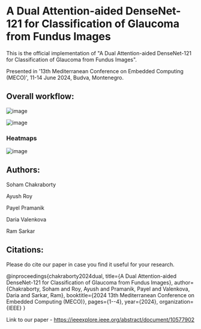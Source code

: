 # A Dual Attention-aided DenseNet-121 for Classification of Glaucoma from Fundus Images

This is the official implementation of "A Dual Attention-aided DenseNet-121 for Classification of Glaucoma from Fundus Images".

Presented in '13th Mediterranean Conference on Embedded Computing (MECO)', 11-14 June 2024, Budva, Montenegro.

## Overall workflow:

![image](https://github.com/user-attachments/assets/b83df2e5-7854-409d-9f35-55d0f3566c6d)

![image](https://github.com/user-attachments/assets/79ca827b-80fc-4985-8b59-75b4a40ac155)

### Heatmaps 

![image](https://github.com/user-attachments/assets/d2b6de76-64b3-42f2-9b17-ab363427bea6)

## Authors:

Soham Chakraborty

Ayush Roy

Payel Pramanik

Daria Valenkova

Ram Sarkar 

## Citations:

Please do cite our paper in case you find it useful for your research.

@inproceedings{chakraborty2024dual,
  title={A Dual Attention-aided DenseNet-121 for Classification of Glaucoma from Fundus Images},
  author={Chakraborty, Soham and Roy, Ayush and Pramanik, Payel and Valenkova, Daria and Sarkar, Ram},
  booktitle={2024 13th Mediterranean Conference on Embedded Computing (MECO)},
  pages={1--4},
  year={2024},
  organization={IEEE}
}

Link to our paper - https://ieeexplore.ieee.org/abstract/document/10577902







